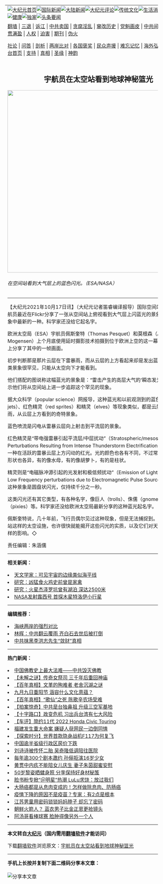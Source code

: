 <a name="1" id="1" target="_blank"></a><span id="1"></span>
<table align=center border="0"><tr><td colspan="2" VALIGN=TOP><a href="https://github.com/cmkuvs3974/djy/blob/master/gb/nf1351518.md#1"><img src="https://raw.githubusercontent.com/cmkuvs3974/www/master/t/djy/1.jpg" title="大纪元首页" alt="大纪元首页"></a><a href="https://github.com/cmkuvs3974/djy/blob/master/gb/n24hr.md#1"><img src="https://raw.githubusercontent.com/cmkuvs3974/www/master/t/djy/3.jpg" title="国际新闻" alt="国际新闻"></a><a href="https://github.com/cmkuvs3974/djy/blob/master/gb/nsc413.md#1"><img src="https://raw.githubusercontent.com/cmkuvs3974/www/master/t/djy/4.jpg" title="大陆新闻" alt="大陆新闻"></a><a href="https://github.com/cmkuvs3974/djy/blob/master/gb/news392.md#1"><img src="https://raw.githubusercontent.com/cmkuvs3974/www/master/t/djy/5.jpg" title="大纪元评论" alt="大纪元评论"></a><a href="https://github.com/cmkuvs3974/djy/blob/master/gb/news2007.md#1"><img src="https://raw.githubusercontent.com/cmkuvs3974/www/master/t/djy/6.jpg" title="传统文化" alt="传统文化"></a><a href="https://github.com/cmkuvs3974/djy/blob/master/gb/news2008.md#1"><img src="https://raw.githubusercontent.com/cmkuvs3974/www/master/t/djy/7.jpg" title="生活消费" alt="生活消费"></a><a href="https://github.com/cmkuvs3974/djy/blob/master/gb/ncyule.md#1"><img src="https://raw.githubusercontent.com/cmkuvs3974/www/master/t/djy/8.jpg" title="娱乐休闲" alt="娱乐休闲"></a><a href="https://github.com/cmkuvs3974/djy/blob/master/gb/nsc1002.md#1"><img src="https://raw.githubusercontent.com/cmkuvs3974/www/master/t/djy/9.jpg" title="健康" alt="健康"></a><a href="https://github.com/cmkuvs3974/djy/blob/master/gb/nf6092.md#1"><img src="https://raw.githubusercontent.com/cmkuvs3974/www/master/t/djy/10a.jpg" title="独家" alt="独家"></a><a href="https://github.com/cmkuvs3974/djy/blob/master/gb/nf4514.md#1"><img src="https://raw.githubusercontent.com/cmkuvs3974/www/master/t/djy/12a.jpg" title="头条要闻" alt="头条要闻"></a></td></tr>
<tr><td colspan="2" VALIGN=TOP><a target="_blank" href="https://github.com/cmkuvs3974/www/blob/master/README.md?zsrh#1">翻墙</a> | <a target="_blank" href="https://github.com/cmkuvs3974/djy/blob/master/gb/nf5657.md#1">三退</a> | <a target="_blank" href="https://github.com/cmkuvs3974/djy/blob/master/gb/nf6124.md#1">诉江</a> | <a target="_blank" href="https://github.com/cmkuvs3974/djy/blob/master/gb/nf1176117.md#1">中共卖国</a> | <a target="_blank" href="https://github.com/cmkuvs3974/djy/blob/master/gb/nf5773.md#1">贪腐淫乱</a> | <a target="_blank" href="https://github.com/cmkuvs3974/djy/blob/master/gb/nf1176115.md#1">窜改历史</a> | <a target="_blank" href="https://github.com/cmkuvs3974/djy/blob/master/gb/nf1176107.md#1">党魁画皮</a> | <a target="_blank" href="https://github.com/cmkuvs3974/djy/blob/master/gb/nf1320400.md#1">中共间谍</a> | <a target="_blank" href="https://github.com/cmkuvs3974/djy/blob/master/gb/nf1176114.md#1">破坏传统</a> | <a target="_blank" href="https://github.com/cmkuvs3974/ntdtv/blob/master/gb/prog447_1.md#1">恶贯满盈</a> | <a target="_blank" href="https://github.com/cmkuvs3974/djy/blob/master/gb/ncid278.md#1">人权</a> | <a target="_blank" href="https://github.com/cmkuvs3974/djy/blob/master/gb/nf1176111.md#1">迫害</a> | <a target="_blank" href="https://gitlab.com/szzdlab/mh-qikan/blob/master/README.md#1">期刊</a> | <a target="_blank" href="https://github.com/cmkuvs3974/djy/blob/master/gb/nf5562.md#1">伪火</a></p><p><a target="_blank" href="https://github.com/cmkuvs3974/djy/blob/master/gb/9p.md#1">社论</a> | <a target="_blank" href="https://github.com/cmkuvs3974/djy/blob/master/gb/nf4378.md#1">问答</a> | <a target="_blank" href="https://github.com/cmkuvs3974/djy/blob/master/gb/nf5792.md#1">剖析</a> | <a target="_blank" href="https://github.com/cmkuvs3974/djy/blob/master/gb/nf5735.md#1">两岸比对</a> | <a target="_blank" href="https://github.com/cmkuvs3974/djy/blob/master/gb/nf6119.md#1">各国褒奖</a> | <a target="_blank" href="https://github.com/cmkuvs3974/djy/blob/master/gb/nf6120.md#1">民众声援</a> | <a target="_blank" href="https://github.com/cmkuvs3974/djy/blob/master/gb/nf1188594.md#1">难忘记忆</a> | <a target="_blank" href="https://github.com/cmkuvs3974/djy/blob/master/gb/nf3180.md#1">海外弘传</a> | <a target="_blank" href="https://github.com/cmkuvs3974/djy/blob/master/gb/nf5410.md#1">万人上访</a> | <a target="_blank" href="https://github.com/cmkuvs3974/www/blob/master/README.md?zsrh#1">平台首页</a> | <a target="_blank" href="https://github.com/cmkuvs3974/djy/blob/master/gb/nf4386.md#1">支持</a> | <a target="_blank" href="https://github.com/cmkuvs3974/djy/blob/master/gb/nf4389.md#1">真相</a> | <a target="_blank" href="https://github.com/cmkuvs3974/djy/blob/master/gb/nf5790.md#1">圣缘</a> | <a target="_blank" href="https://github.com/cmkuvs3974/djy/blob/master/gb/nf4786.md#1">神韵</a></td></tr>
<tr><td VALIGN=TOP width="626"><h2 align=center>宇航员在太空站看到地球神秘篮光</h2>
<img width="600" src="https://i.epochtimes.com/assets/uploads/2021/10/id13309219-blueglow-600x400.jpg" />
<h6>在空间站看到大气层上的蓝色闪光。（ESA/NASA）
</h6>
<hr>
	<p>【大纪元2021年10月17日讯】（大纪元记者笛睿编译报导）<ahref="https://github.com/cmkuvs3974/djy/blob/master/gb/tag/%E5%9B%BD%E9%99%85%E7%A9%BA%E9%97%B4%E7%AB%99.md#1">国际空间站</a>（ISS）的宇航员最近在Flickr分享了一张从空间站上俯视看到大气层上闪蓝光的景象，是这类景象中最新的一种。科学家还没给它起名字。</p>
<p>欧洲太空局（ESA）宇航员佩斯奎特（Thomas Pesquet）和莫根森（Andreas Mogensen）上个月底使用延时摄影技术拍摄到位于欧洲上空的这一幕，并在Flickr上分享了其中的一帧画面。</p>
<p>初步判断那是那片云层在下雷暴雨，而从云层的上方看起来却是发出蓝光的效果。这类景象很罕见，只能从太空向下才能看到。</p>
<p>他们搭配的图说称这幅蓝光的景象是：“雷击产生的高层大气的‘<ahref="https://github.com/cmkuvs3974/djy/blob/master/gb/tag/%E7%9E%AC%E6%80%81%E5%8F%91%E5%85%89%E4%BA%8B%E4%BB%B6.md#1">瞬态发光事件</a>’”，并表示他们将从空间站上进一步追踪这个罕见的现象。</p>
<p>据大众科学（popular science）网报导，这种蓝光和以前观测到的蓝色喷流（blue jets）、红色精灵（red sprites）和精灵（elves）等现象类似，都是云层在下雷暴雨，从云层上方看到的奇特景象。</p>
<p>蓝色喷流是闪电从雷暴云层向上射击到平流层的景象。</p>
<p>红色精灵是“带电强雷暴引起平流层/中层扰动”（Stratospheric/mesospheric Perturbations Resulting from Intense Thunderstorm Electrification）的缩写，是一种在活跃的雷暴云层上方闪动的红光。光的颜色也各有不同，不过常见的是红色，形状也各异，有的像水母，有的像胡萝卜，有的是柱状。</p>
<p>精灵则是“电磁脉冲源引起的光发射和极低频扰动”（Emission of Light and Very Low Frequency perturbations due to Electromagnetic Pulse Sources）的缩写。这种景象是圆盘状闪光，仅持续千分之一秒。</p>
<p>这类闪光还有其它类型，有各种名字，像巨人（trolls）、侏儒（gnomes）和小精灵（pixies）等。科学家还没给欧洲太空局最新分享的这种蓝光起名字。</p>
<p>佩斯奎特说，几十年前，飞行员偶尔见过这种现象，但是无法捕捉到。现在有了空间站这样的太空设施，也许很快就能揭开这些闪光的实质，以及它们对天气究竟起到怎样的影响。◇</p>
<p>责任编辑：朱涵儒</p>
	
<hr>


<strong>相关新闻：</strong>
<li><a href="https://github.com/cmkuvs3974/djy/blob/master/gb/21/10/16/n13309227.md#1">天文学家：可见宇宙的边缘类似海平线</a></li>
<li><a href="https://github.com/cmkuvs3974/djy/blob/master/gb/21/10/16/n13309206.md#1">研究：凶猛食火鸡史前曾是家禽</a></li>
<li><a href="https://github.com/cmkuvs3974/djy/blob/master/gb/21/10/16/n13309171.md#1">研究：火星杰泽罗坑曾有湖泊 深达2500米</a></li>
<li><a href="https://github.com/cmkuvs3974/djy/blob/master/gb/21/10/16/n13309065.md#1">NASA发射露西号 首探木星特洛伊小行星</a></li>
<hr>


<strong>编辑推荐：</strong>
<li><a href="https://github.com/upjkzu3674/djy/blob/master/gb/8/12/18/n2367165.md?dfh#1" target="_blank">海峡两岸的强烈对比</a></li><li><a href="https://github.com/tsiac2612/djy/blob/master/gb/18/1/5/n10029772.md#1" target="_blank">林辉：中共翻云覆雨 齐白石去世后被打倒</a></li><li><a href="https://github.com/tsiac2612/djy/blob/master/gb/17/10/26/n9771543.md#1" target="_blank">中共抹黑李洪志先生“敛财”真相</a></li>
<hr>

<strong>热门新闻：</strong>
<li><a href="https://github.com/cmkuvs3974/djy/blob/master/gb/21/10/4/n13281397.md#1">中国佛教史上最大法难——中共毁灭佛教</a></li>
<li><a href="https://github.com/cmkuvs3974/djy/blob/master/gb/21/10/8/n13291558.md#1">【未解之谜】传奇女祭司 三千年后重回神庙</a></li>
<li><a href="https://github.com/cmkuvs3974/djy/blob/master/gb/21/10/11/n13297368.md#1">【百年真相】文革的殉难者 老舍沉湖之谜</a></li>
<li><a href="https://github.com/cmkuvs3974/djy/blob/master/gb/21/10/8/n13290263.md#1">九月九日重阳节 涵容什么文化意蕴？</a></li>
<li><a href="https://github.com/cmkuvs3974/djy/blob/master/gb/21/10/13/n13302112.md#1">【百年真相】“歌仙”之死 陈歌辛农场受难</a></li>
<li><a href="https://github.com/cmkuvs3974/djy/blob/master/gb/21/10/15/n13307016.md#1">【拍案惊奇】中共是台独鼻祖 升级三空军基地</a></li>
<li><a href="https://github.com/cmkuvs3974/djy/blob/master/gb/21/10/16/n13308778.md#1">【十字路口】政变危机 习出兵台湾有七大风险</a></li>
<li><a href="https://github.com/cmkuvs3974/djy/blob/master/gb/21/10/15/n13307748.md#1">【车评】简约11代 2022 Honda Civic Touring</a></li>
<li><a href="https://github.com/cmkuvs3974/djy/blob/master/gb/21/10/13/n13302708.md#1">福建发生重大命案 嫌疑人获网民一边倒同情</a></li>
<li><a href="https://github.com/cmkuvs3974/djy/blob/master/gb/21/10/13/n13302558.md#1">【探索时分】世界首款隐身战机F117为何复飞</a></li>
<li><a href="https://github.com/cmkuvs3974/djy/blob/master/gb/21/10/14/n13304847.md#1">中国逾半省级行政区房价下跌</a></li>
<li><a href="https://github.com/cmkuvs3974/djy/blob/master/gb/21/10/14/n13305091.md#1">刘诗诗被传怀二胎 吴奇隆低调陪往医院</a></li>
<li><a href="https://github.com/cmkuvs3974/djy/blob/master/gb/21/10/13/n13302574.md#1">每年逾300个剧本邀约 孙俪拒演16岁少女</a></li>
<li><a href="https://github.com/cmkuvs3974/djy/blob/master/gb/21/10/13/n13302703.md#1">黄贯中内疚不能陪女儿庆生 妻子朱茵甜蜜安慰</a></li>
<li><a href="https://github.com/cmkuvs3974/djy/blob/master/gb/21/10/15/n13307478.md#1">50岁黎姿晒健身照 分享保持好身材秘笈</a></li>
<li><a href="https://github.com/cmkuvs3974/djy/blob/master/gb/21/10/15/n13306106.md#1">脸书粉专掀“＠明星”热潮 LuLu求饶：放过我们</a></li>
<li><a href="https://github.com/cmkuvs3974/djy/blob/master/gb/21/10/13/n13302312.md#1">大肠癌都是从息肉变成的！怎样做除息肉、防肠癌</a></li>
<li><a href="https://github.com/cmkuvs3974/djy/blob/master/gb/21/10/15/n13305937.md#1">疫情下降的原因不是疫苗？专家：有2点是根本</a></li>
<li><a href="https://github.com/cmkuvs3974/djy/blob/master/gb/21/10/14/n13303314.md#1">江苏男童用密码锁锁妈妈脖子 却忘了密码</a></li>
<li><a href="https://github.com/cmkuvs3974/djy/blob/master/gb/21/10/14/n13303596.md#1">朝鲜火箭人？ 蓝衣男子比金正恩更抢镜头</a></li>
<li><a href="https://github.com/cmkuvs3974/djy/blob/master/gb/21/10/15/n13306302.md#1">阿汤哥看棒球赛 脸肿得像另外一个人</a></li>
<hr>

<strong>本文转自<a href="https://www.epochtimes.com">大纪元</a>（国内需用<a href="https://github.com/cmkuvs3974/www/blob/master/README.md#8">翻墙软件</a>才能访问）</strong><p>下载<a href="https://github.com/cmkuvs3974/www/blob/master/README.md#8">翻墙软件</a>浏览原文：<a href="https://www.epochtimes.com/gb/21/10/16/n13309215.htm">宇航员在太空站看到地球神秘篮光</a></p><hr>

<strong>手机上长按并复制下面二维码分享本文章：</strong><br><br><img src="https://chart.apis.google.com/chart?cht=qr&chs=240x240&choe=UTF-8&chld=M|2&chl=https://github.com/cmkuvs3974/djy/blob/master/gb/21/10/16/n13309215.md%231" title="分享本文章"></td><td VALIGN=TOP><a href="https://github.com/cmkuvs3974/djy/blob/master/gb/16/1/21/n4622075.md?dfh#1" target="_blank"><img src="https://raw.githubusercontent.com/cmkuvs3974/djy/master/gb/300/wei-f1.jpg" title="中共的伪火骗局"  alt="中共的伪火骗局"></a><br><a href="https://github.com/cmkuvs3974/www/blob/master/README.md?dfh#9" target="_blank"><img src="https://raw.githubusercontent.com/cmkuvs3974/djy/master/gb/300/yong-h.jpg" title="永恒的见证"  alt="永恒的见证"></a><br><a href="https://github.com/cmkuvs3974/djy/blob/master/gb/13/9/29/n3974789.md?dfh#1" target="_blank"><img src="https://raw.githubusercontent.com/cmkuvs3974/djy/master/gb/300/shang-lnz.jpg" title="善良女子被中共投男牢"  alt="善良女子被中共投男牢"></a><br><a href="https://github.com/cmkuvs3974/djy/blob/master/gb/16/3/16/n4663449.md?dfh#1" target="_blank"><img src="https://raw.githubusercontent.com/cmkuvs3974/djy/master/gb/300/huo-z3.jpg" title="警卫目击活摘器官"  alt="警卫目击活摘器官"></a><br><a href="https://github.com/cmkuvs3974/djy/blob/master/gb/16/8/7/n8177641.md?dfh#1" target="_blank"><img src="https://raw.githubusercontent.com/cmkuvs3974/djy/master/gb/300/huo-z4.jpg" title="证人描述活摘恐怖"  alt="证人描述活摘恐怖"></a><br><a href="https://github.com/cmkuvs3974/djy/blob/master/gb/10/4/19/n2881569.md?dfh#1" target="_blank"><img src="https://raw.githubusercontent.com/cmkuvs3974/djy/master/gb/300/huo-z1.jpg" title="揭开活摘器官黑幕"  alt="揭开活摘器官黑幕"></a><br><a href="https://github.com/cmkuvs3974/djy/blob/master/gb/10/11/7/n3077476.md?dfh#1" target="_blank"><img src="https://raw.githubusercontent.com/cmkuvs3974/djy/master/gb/300/ma-ks.jpg" title="马克思的成魔之路"  alt="马克思的成魔之路"></a><br><a href="https://github.com/cmkuvs3974/djy/blob/master/gb/14/6/9/n4173977.md?dfh#1" target="_blank"><img src="https://raw.githubusercontent.com/cmkuvs3974/djy/master/gb/300/chang-zs.jpg" title="藏字石 蕴天机"  alt="藏字石 蕴天机"></a><br><a href="https://github.com/cmkuvs3974/djy/blob/master/gb/18/5/10/n10381511.md?dfh#1" target="_blank"><img src="https://raw.githubusercontent.com/cmkuvs3974/djy/master/gb/300/st1.jpg" title="关注三亿人三退"  alt="关注三亿人三退"></a><br><a href="https://github.com/cmkuvs3974/djy/blob/master/gb/18/3/21/n10237682.md?dfh#1" target="_blank"><img src="https://raw.githubusercontent.com/cmkuvs3974/djy/master/gb/300/jie-t.jpg" title="解体中共复兴中华"  alt="解体中共复兴中华"></a><br><a href="https://github.com/cmkuvs3974/djy/blob/master/gb/9/2/9/n2422991.md?dfh#1" target="_blank"><img src="https://raw.githubusercontent.com/cmkuvs3974/djy/master/gb/300/gao-zs.jpg" title="中共迫害良心律师"  alt="中共迫害良心律师"></a><br><a href="https://github.com/cmkuvs3974/djy/blob/master/gb/18/12/9/n10900044.md?dfh#1" target="_blank"><img src="https://raw.githubusercontent.com/cmkuvs3974/djy/master/gb/300/sj1.jpg" title="三百多万人举报江泽民"  alt="三百多万人举报江泽民"></a><br><a href="https://github.com/cmkuvs3974/djy/blob/master/gb/18/8/28/n10672014.md?dfh#1" target="_blank"><img src="https://raw.githubusercontent.com/cmkuvs3974/djy/master/gb/300/sj2.jpg" title="这些官员为何起诉江泽民"  alt="这些官员为何起诉江泽民"></a><br><a href="https://github.com/cmkuvs3974/djy/blob/master/gb/8/12/18/n2367165.md?dfh#1" target="_blank"><img src="https://raw.githubusercontent.com/cmkuvs3974/djy/master/gb/300/liangan.jpg" title="海峡两岸的强烈对比"  alt="海峡两岸的强烈对比"></a><br><a href="https://github.com/cmkuvs3974/djy/blob/master/gb/15/12/10/n4593139.md?dfh#1" target="_blank"><img src="https://raw.githubusercontent.com/cmkuvs3974/djy/master/gb/300/jia-ndzl.jpg" title="加拿大总理的贺信"  alt="加拿大总理的贺信"></a><br><a href="https://github.com/cmkuvs3974/djy/blob/master/gb/11/6/17/n3289382.md?dfh#1" target="_blank"><img src="https://raw.githubusercontent.com/cmkuvs3974/djy/master/gb/300/xiao-wd.jpg" title="探寻真相兼听则明"  alt="探寻真相兼听则明"></a><br><a href="https://github.com/cmkuvs3974/djy/blob/master/gb/18/10/27/n10812623.md?dfh#1" target="_blank"><img src="https://raw.githubusercontent.com/cmkuvs3974/djy/master/gb/300/yindu.jpg" title="印度媒体报道东方"  alt="印度媒体报道东方"></a><br><a href="https://github.com/cmkuvs3974/djy/blob/master/gb/18/6/9/n10469652.md?dfh#1" target="_blank"><img src="https://raw.githubusercontent.com/cmkuvs3974/djy/master/gb/300/xie-j.jpg" title="不一样的海外校园"  alt="不一样的海外校园"></a><br><a href="https://github.com/cmkuvs3974/djy/blob/master/gb/7/4/5/n1669415.md?dfh#1" target="_blank"><img src="https://raw.githubusercontent.com/cmkuvs3974/djy/master/gb/300/li-up.jpg" title="从大师到徒弟的传奇"  alt="从大师到徒弟的传奇"></a><br><a href="https://github.com/cmkuvs3974/djy/blob/master/gb/17/5/26/n9191512.md?dfh#1" target="_blank"><img src="https://raw.githubusercontent.com/cmkuvs3974/djy/master/gb/300/zfl2.jpg" title="亿万人与东方一本奇书"  alt="亿万人与东方一本奇书"></a><br><a href="https://github.com/cmkuvs3974/djy/blob/master/gb/13/11/27/n4020290.md?dfh#1" target="_blank"><img src="https://raw.githubusercontent.com/cmkuvs3974/djy/master/gb/300/zhen-h.jpg" title="大陆见不到的震撼场面"  alt="大陆见不到的震撼场面"></a><br><a href="https://github.com/cmkuvs3974/djy/blob/master/gb/15/7/17/n4482910.md?dfh#1" target="_blank"><img src="https://raw.githubusercontent.com/cmkuvs3974/djy/master/gb/300/dalu-sk.jpg" title="人心向善 大陆当初盛况"  alt="人心向善 大陆当初盛况"></a><br><a href="https://github.com/cmkuvs3974/djy/blob/master/gb/19/1/5/n10955468.md?dfh#1" target="_blank"><img src="https://raw.githubusercontent.com/cmkuvs3974/djy/master/gb/300/zfl1.jpg" title="追寻真理 这书讲什么"  alt="追寻真理 这书讲什么"></a><br><a href="https://github.com/cmkuvs3974/www/blob/master/README.md?dfh#1" target="_blank"><img src="https://raw.githubusercontent.com/cmkuvs3974/djy/master/gb/300/fq1.jpg" title="下载免费翻墙软件"  alt="下载免费翻墙软件"></a><br></td></tr></table>
